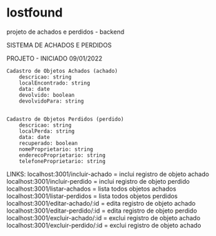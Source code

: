 # lostfound
 projeto de achados e perdidos - backend


SISTEMA DE ACHADOS E PERDIDOS

PROJETO - INICIADO 09/01/2022

    Cadastro de Objetos Achados (achado)
        descricao: string
        localEncontrado: string
        data: date
        devolvido: boolean
        devolvidoPara: string


    Cadastro de Objetos Perdidos (perdido)
        descricao: string
        localPerda: string
        data: date
        recuperado: boolean
        nomeProprietario: string
        enderecoProprietario: string
        telefoneProprietario: string

LINKS:
localhost:3001/incluir-achado = inclui registro de objeto achado
localhost:3001/incluir-perdido = inclui registro de objeto perdido
localhost:3001/listar-achados = lista todos objetos achados
localhost:3001/listar-perdidos = lista todos objetos perdidos
localhost:3001/editar-achado/:id = edita registro de objeto achado
localhost:3001/editar-perdido/:id = edita registro de objeto perdido
localhost:3001/excluir-achado/:id = exclui registro de objeto achado
localhost:3001/excluir-perdido/:id = exclui registro de objeto achado
